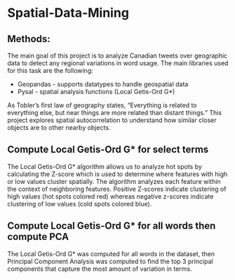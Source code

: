 # Spatial-Data-Mining

## Methods:

The main goal of this project is to analyze Canadian tweets over geographic data to detect any regional variations in word usage. The main libraries used for this task are the following: 
- Geopandas - supports datatypes to handle geospatial data 
- Pysal - spatial analysis functions (Local Getis-Ord G*)

As Tobler’s first law of geography states, “Everything is related to everything else, but near things are more related than distant things.” This project explores spatial autocorrelation to understand how similar closer objects are to other nearby objects.

## Compute Local Getis-Ord G* for select terms 

The Local Getis-Ord G* algorithm allows us to analyze hot spots by calculating the Z-score which is used to determine where features with high or low values cluster spatially. The algorithm analyzes each feature within the context of neighboring features. Positive Z-scores indicate clustering of high values (hot spots colored red) whereas negative z-scores indicate clustering of low values (cold spots colored blue).

## Compute Local Getis-Ord G* for all words then compute PCA 

The Local Getis-Ord G* was computed for all words in the dataset, then Principal Component Analysis was computed to find the top 3 principal components that capture the most amount of variation in terms. 


